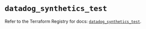 # `datadog_synthetics_test`

Refer to the Terraform Registry for docs: [`datadog_synthetics_test`](https://registry.terraform.io/providers/datadog/datadog/3.75.0/docs/resources/synthetics_test).
